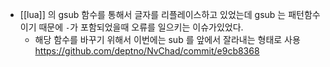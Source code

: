 - [[lua]] 의 gsub 함수를 통해서 글자를 리플레이스하고 있었는데 gsub 는 패턴함수이기 때문에 `-`가 포함되었을때 오류를 일으키는 이슈가있었다.
  - 해당 함수를 바꾸기 위해서 이번에는 sub 를 앞에서 잘라내는 형태로 사용 https://github.com/deptno/NvChad/commit/e9cb8368
